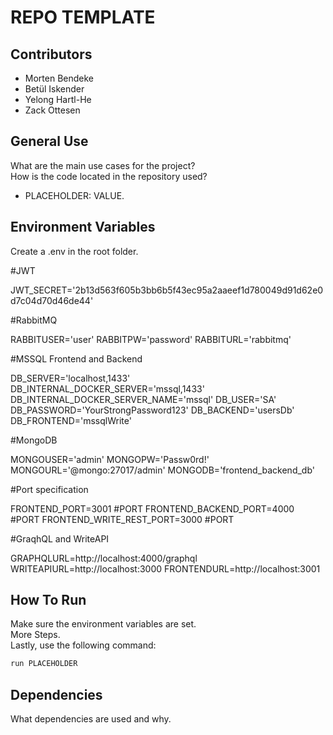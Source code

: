# REPO TEMPLATE

## Contributors

- Morten Bendeke
- Betül Iskender
- Yelong Hartl-He
- Zack Ottesen

## General Use

What are the main use cases for the project? <br>
How is the code located in the repository used? <br>
- PLACEHOLDER: VALUE.

## Environment Variables

Create a .env in the root folder.

#JWT

JWT_SECRET='2b13d563f605b3bb6b5f43ec95a2aaeef1d780049d91d62e0d7c04d70d46de44'

#RabbitMQ

RABBITUSER='user'
RABBITPW='password'
RABBITURL='rabbitmq'

#MSSQL Frontend and Backend

DB_SERVER='localhost,1433'
DB_INTERNAL_DOCKER_SERVER='mssql,1433'
DB_INTERNAL_DOCKER_SERVER_NAME='mssql'
DB_USER='SA'
DB_PASSWORD='YourStrongPassword123'
DB_BACKEND='usersDb'
DB_FRONTEND='mssqlWrite'

#MongoDB

MONGOUSER='admin'
MONGOPW='Passw0rd!'
MONGOURL='@mongo:27017/admin'
MONGODB='frontend_backend_db'

#Port specification

FRONTEND_PORT=3001 #PORT
FRONTEND_BACKEND_PORT=4000 #PORT
FRONTEND_WRITE_REST_PORT=3000 #PORT

#GraqhQL and WriteAPI

GRAPHQLURL=http://localhost:4000/graphql
WRITEAPIURL=http://localhost:3000
FRONTENDURL=http://localhost:3001





## How To Run

Make sure the environment variables are set.<br>
More Steps.<br>
Lastly, use the following command:

```bash
run PLACEHOLDER
```

## Dependencies

What dependencies are used and why.
